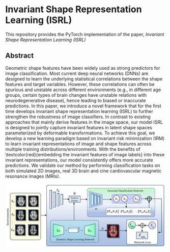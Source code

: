 # Invariant Shape Representation Learning (ISRL)


This repository provides the PyTorch implementation of the paper, *Invariant Shape Representation Learning (ISRL)*

## Abstract

Geometric shape features have been widely used as strong predictors for image classification. Most current deep neural networks (DNNs) are designed to learn the underlying statistical correlations between the shape features and target variables. However, these correlations can often be spurious and unstable across different environments (e.g., in different age groups, certain types of brain changes have unstable relations with neurodegenerative disease), hence leading to biased or inaccurate predictions. In this paper, we introduce a novel framework that for the first time develops invariant shape representation learning (ISRL) to further strengthen the robustness of image classifiers. In contrast to existing approaches that mainly derive features in the image space, our model ISRL is designed to jointly capture invariant features in latent shape spaces parameterized by deformable transformations. To achieve this goal, we develop a new learning paradigm based on invariant risk minimization (IRM) to learn invariant representations of image and shape features across multiple training distributions/environments. With the benefits of \textcolor{red}{embedding the invariant features of image labels} into these invariant representations, our model consistently offers more accurate predictions. We validate our method by performing classification tasks on both simulated 2D images, real 3D brain and cine cardiovascular magnetic resonance images (MRIs).

![ISRL Network](ISRL_architecture.png)
